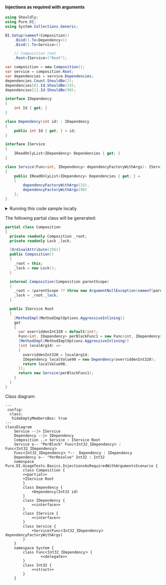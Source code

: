 #### Injections as required with arguments


```c#
using Shouldly;
using Pure.DI;
using System.Collections.Generic;

DI.Setup(nameof(Composition))
    .Bind().To<Dependency>()
    .Bind().To<Service>()

    // Composition root
    .Root<IService>("Root");

var composition = new Composition();
var service = composition.Root;
var dependencies = service.Dependencies;
dependencies.Count.ShouldBe(2);
dependencies[0].Id.ShouldBe(33);
dependencies[1].Id.ShouldBe(99);

interface IDependency
{
    int Id { get; }
}

class Dependency(int id) : IDependency
{
    public int Id { get; } = id;
}

interface IService
{
    IReadOnlyList<IDependency> Dependencies { get; }
}

class Service(Func<int, IDependency> dependencyFactoryWithArgs): IService
{
    public IReadOnlyList<IDependency> Dependencies { get; } =
    [
        dependencyFactoryWithArgs(33),
        dependencyFactoryWithArgs(99)
    ];
}
```

<details>
<summary>Running this code sample locally</summary>

- Make sure you have the [.NET SDK 9.0](https://dotnet.microsoft.com/en-us/download/dotnet/9.0) or later is installed
```bash
dotnet --list-sdk
```
- Create a net9.0 (or later) console application
```bash
dotnet new console -n Sample
```
- Add references to NuGet packages
  - [Pure.DI](https://www.nuget.org/packages/Pure.DI)
  - [Shouldly](https://www.nuget.org/packages/Shouldly)
```bash
dotnet add package Pure.DI
dotnet add package Shouldly
```
- Copy the example code into the _Program.cs_ file

You are ready to run the example 🚀
```bash
dotnet run
```

</details>

The following partial class will be generated:

```c#
partial class Composition
{
  private readonly Composition _root;
  private readonly Lock _lock;

  [OrdinalAttribute(256)]
  public Composition()
  {
    _root = this;
    _lock = new Lock();
  }

  internal Composition(Composition parentScope)
  {
    _root = (parentScope ?? throw new ArgumentNullException(nameof(parentScope)))._root;
    _lock = _root._lock;
  }

  public IService Root
  {
    [MethodImpl(MethodImplOptions.AggressiveInlining)]
    get
    {
      var overriddenInt320 = default(int);
      Func<int, IDependency> perBlockFunc1 = new Func<int, IDependency>(
      [MethodImpl(MethodImplOptions.AggressiveInlining)]
      (int localArg14) =>
      {
        overriddenInt320 = localArg14;
        IDependency localValue98 = new Dependency(overriddenInt320);
        return localValue98;
      });
      return new Service(perBlockFunc1);
    }
  }
}
```

Class diagram:

```mermaid
---
 config:
  class:
   hideEmptyMembersBox: true
---
classDiagram
	Service --|> IService
	Dependency --|> IDependency
	Composition ..> Service : IService Root
	Service o-- "PerBlock" FuncᐸInt32ˏIDependencyᐳ : FuncᐸInt32ˏIDependencyᐳ
	FuncᐸInt32ˏIDependencyᐳ *--  Dependency : IDependency
	Dependency o-- "PerResolve" Int32 : Int32
	namespace Pure.DI.UsageTests.Basics.InjectionsAsRequiredWithArgumentsScenario {
		class Composition {
		<<partial>>
		+IService Root
		}
		class Dependency {
			+Dependency(Int32 id)
		}
		class IDependency {
			<<interface>>
		}
		class IService {
			<<interface>>
		}
		class Service {
			+Service(FuncᐸInt32ˏIDependencyᐳ dependencyFactoryWithArgs)
		}
	}
	namespace System {
		class FuncᐸInt32ˏIDependencyᐳ {
				<<delegate>>
		}
		class Int32 {
			<<struct>>
		}
	}
```

